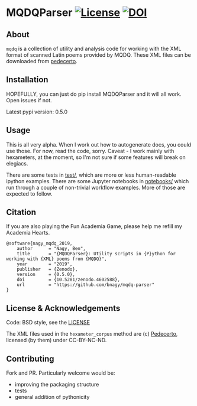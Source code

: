 # MQDQParser [![License](https://img.shields.io/badge/License-BSD%203--Clause-blue.svg)](https://opensource.org/licenses/BSD-3-Clause) [![DOI](https://zenodo.org/badge/182027877.svg)](https://zenodo.org/badge/latestdoi/182027877)


## About

`mqdq` is a collection of utility and analysis code for working with the XML format of scanned Latin poems provided by MQDQ. These XML files can be downloaded from [pedecerto](http://www.pedecerto.eu/pagine/autori).

## Installation

HOPEFULLY, you can just do pip install MQDQParser and it will all work. Open issues if not.

Latest pypi version: 0.5.0

## Usage

This is all very alpha. When I work out how to autogenerate docs, you could use those. For now, read the code, sorry. Caveat - I work mainly with hexameters, at the moment, so I'm not sure if some features will break on elegiacs.

There are some tests in [test/](test), which are more or less human-readable ipython examples. There are some Jupyter notebooks in [notebooks/](notebooks) which run through a couple of non-trivial workflow examples. More of those are expected to follow.

## Citation

If you are also playing the Fun Academia Game, please help me refill my Academia Hearts.

```
@software{nagy_mqdq_2019,
    author      = "Nagy, Ben",
    title       = "{MQDQParser}: Utility scripts in {P}ython for working with {XML} poems from {MQDQ}",
    year        = "2019",
    publisher   = {Zenodo},
    version     = {0.5.0},
    doi         = {10.5281/zenodo.4602588},
    url         = "https://github.com/bnagy/mqdq-parser"
}
```

## License & Acknowledgements

Code: BSD style, see the [LICENSE](LICENSE.txt)

The XML files used in the `hexameter_corpus` method are (c) [Pedecerto](http://www.pedecerto.eu), licensed (by them) under CC-BY-NC-ND.

## Contributing

Fork and PR. Particularly welcome would be:
- improving the packaging structure
- tests
- general addition of pythonicity
